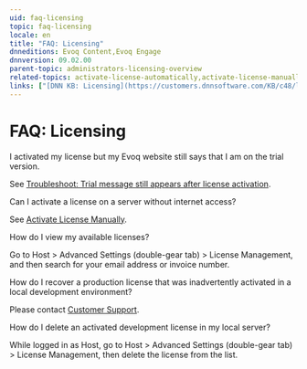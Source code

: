 ```yaml
---
uid: faq-licensing
topic: faq-licensing
locale: en
title: "FAQ: Licensing"
dnneditions: Evoq Content,Evoq Engage
dnnversion: 09.02.00
parent-topic: administrators-licensing-overview
related-topics: activate-license-automatically,activate-license-manually,troubleshooting-licensing
links: ["[DNN KB: Licensing](https://customers.dnnsoftware.com/KB/c48/licensing.aspx)"]
---
```


# FAQ: Licensing

I activated my license but my Evoq website still says that I am on the trial version.

See [Troubleshoot: Trial message still appears after license activation](xref:troubleshooting-licensing).

Can I activate a license on a server without internet access?

See [Activate License Manually](xref:activate-license-manually).

How do I view my available licenses?

Go to Host \> Advanced Settings (double-gear tab) \> License Management, and then search for your email address or invoice number.

How do I recover a production license that was inadvertently activated in a local development environment?

Please contact [Customer Support](https://www.dnnsoftware.com/services/customer-support).

How do I delete an activated development license in my local server?

While logged in as Host, go to Host \> Advanced Settings (double-gear tab) \> License Management, then delete the license from the list.
